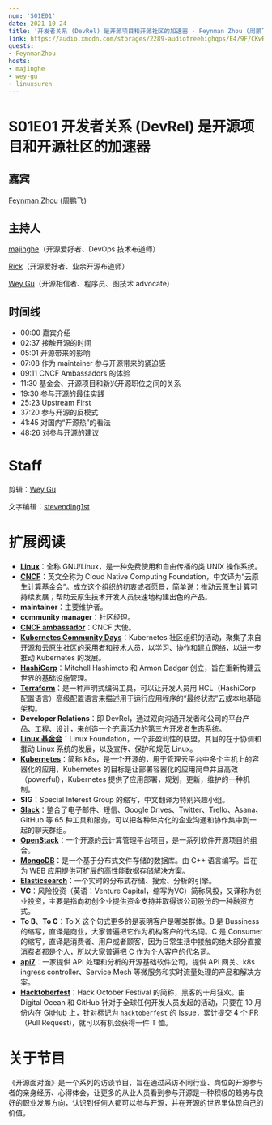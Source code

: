 ```yaml
---
num: 'S01E01'
date: 2021-10-24
title: '开发者关系 (DevRel) 是开源项目和开源社区的加速器 - Feynman Zhou (周鹏飞)'
link: https://audio.xmcdn.com/storages/2289-audiofreehighqps/E4/9F/CKwRIJEFSy9pAYAxDgDv91Mb.m4a
guests:
- FeynmanZhou
hosts:
- majinghe
- wey-gu
- linuxsuren
---
```


# S01E01 开发者关系 (DevRel) 是开源项目和开源社区的加速器

## 嘉宾
[Feynman Zhou](https://github.com/FeynmanZhou) (周鹏飞)
## 主持人
[majinghe](https://github.com/majinghe)（开源爱好者、DevOps 技术布道师）

[Rick](https://github.com/linuxsuren)（开源爱好者、业余开源布道师）

[Wey Gu](https://github.com/wey-gu)（开源相信者、程序员、图技术 advocate）


## 时间线
* 00:00 嘉宾介绍
* 02:37 接触开源的时间
* 05:01 开源带来的影响
* 07:08 作为 maintainer 参与开源带来的紧迫感
* 09:11 CNCF Ambassadors 的体验
* 11:30 基金会、开源项目和新兴开源职位之间的关系
* 19:30 参与开源的最佳实践
* 25:23 Upstream First
* 37:20 参与开源的反模式
* 41:45 对国内“开源热”的看法
* 48:26 对参与开源的建议


# Staff
剪辑：[Wey Gu](https://github.com/wey-gu)

文字编辑：[stevending1st](https://github.com/stevending1st)


# 扩展阅读
* **[Linux](https://www.linux.org/)**：全称 GNU/Linux，是一种免费使用和自由传播的类 UNIX 操作系统。
* **[CNCF](https://www.cncf.io/)**：英文全称为 Cloud Native Computing Foundation，中文译为“云原生计算基金会”。成立这个组织的初衷或者愿景，简单说：推动云原生计算可持续发展；帮助云原生技术开发人员快速地构建出色的产品。
* **maintainer**：主要维护者。
* **community manager**：社区经理。
* **[CNCF ambassador](https://www.cncf.io/people/ambassadors/)**：CNCF 大使。
* **[Kubernetes Community Days](https://community.cncf.io/kubernetes-community-days/about-kcd/)**：Kubernetes 社区组织的活动，聚集了来自开源和云原生社区的采用者和技术人员，以学习、协作和建立网络，以进一步推动 Kubernetes 的发展。
* **[HashiCorp](https://www.hashicorp.com/)**：Mitchell Hashimoto 和 Armon Dadgar 创立，旨在重新构建云世界的基础设施管理。
* **[Terraform](https://www.terraform.io/)**：是一种声明式编码工具，可以让开发人员用 HCL（HashiCorp 配置语言）高级配置语言来描述用于运行应用程序的“最终状态”云或本地基础架构。
* **Developer Relations**：即 DevRel，通过双向沟通开发者和公司的平台产品、工程、设计，来创造一个充满活力的第三方开发者生态系统。
* **[Linux 基金会](https://www.linuxfoundation.org/)**：Linux Foundation，一个非盈利性的联盟，其目的在于协调和推动 Linux 系统的发展，以及宣传、保护和规范 Linux。
* **[Kubernetes](https://kubernetes.io/zh/)**：简称 k8s，是一个开源的，用于管理云平台中多个主机上的容器化的应用，Kubernetes 的目标是让部署容器化的应用简单并且高效（powerful），Kubernetes 提供了应用部署，规划，更新，维护的一种机制。
* **SIG**：Special Interest Group 的缩写，中文翻译为特别兴趣小组。
* **[Slack](https://slack.com/intl/zh-cn/)**：整合了电子邮件、短信、Google Drives、Twitter、Trello、Asana、GitHub 等 65 种工具和服务，可以把各种碎片化的企业沟通和协作集中到一起的聊天群组。
* **[OpenStack](https://www.openstack.org/)**：一个开源的云计算管理平台项目，是一系列软件开源项目的组合。
* **[MongoDB](https://www.mongodb.com/)**：是一个基于分布式文件存储的数据库。由 C++ 语言编写。旨在为 WEB 应用提供可扩展的高性能数据存储解决方案。
* **[Elasticsearch](https://www.elastic.co/cn/elasticsearch/)**：一个实时的分布式存储、搜索、分析的引擎。
* **VC**：风险投资（英语：Venture Capital，缩写为VC）简称风投，又译称为创业投资，主要是指向初创企业提供资金支持并取得该公司股份的一种融资方式。
* **To B**、**To C**：To X 这个句式更多的是表明客户是哪类群体。B 是 Bussiness 的缩写，直译是商业，大家普遍把它作为机构客户的代名词。C 是 Consumer 的缩写，直译是消费者、用户或者顾客，因为日常生活中接触的绝大部分直接消费者都是个人，所以大家普遍把 C 作为个人客户的代名词。
* **[api7](https://www.apiseven.com/zh)**：一家提供 API 处理和分析的开源基础软件公司，提供 API 网关、k8s ingress controller、Service Mesh 等微服务和实时流量处理的产品和解决方案。
* **[Hacktoberfest](https://hacktoberfest.digitalocean.com/)**：Hack October Festival 的简称，黑客的十月狂欢。由 Digital Ocean 和 GitHub 针对于全球任何开发人员发起的活动，只要在 10 月份内在 [GitHub](http://github.com) 上，针对标记为 `hacktoberfest` 的 Issue，累计提交 4 个 PR（Pull Request)，就可以有机会获得一件 T 恤。


# 关于节目
《开源面对面》是一个系列的访谈节目，旨在通过采访不同行业、岗位的开源参与者的亲身经历、心得体会，让更多的从业人员看到参与开源是一种积极的趋势与良好的职业发展方向，认识到任何人都可以参与开源，并在开源的世界里体现自己的价值。
